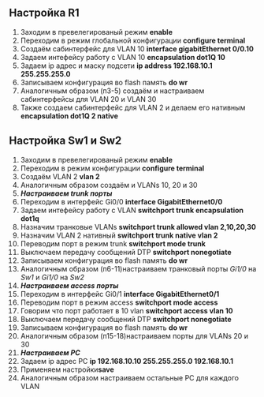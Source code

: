 ## Настройка R1
1. Заходим в превелегированый режим **enable**
2. Переходим в режим глобальной конфигурации **configure terminal**
3. Создаём сабинтерфейс для VLAN 10  **interface gigabitEthernet 0/0.10**
4. Задаем интефейсу работу с VLAN 10  **encapsulation dot1Q 10**
5. Задаем ip адрес и маску подсети  **ip address 192.168.10.1 255.255.255.0**
6. Записываем конфигурация во flash память **do wr**
7. Аналогичным образом (п3-5) создаём и настраиваем сабинтерфейсы для VLAN 20 и VLAN 30
8. Также создаем сабинтерфейс для VLAN 2 и делаем его нативным **encapsulation dot1Q 2 native**

## Настройка Sw1 и Sw2
1. Заходим в превелегированый режим **enable**
2. Переходим в режим конфигурации **configure terminal**
3. Создаём VLAN 2  **vlan 2** 
4. Аналогичным образом создаём и VLANs 10, 20 и 30
5. ***Настраиваем trunk порты***
6. Переходим в интерфейс Gi0/0 **interface GigabitEthernet0/0**
7. Задаем интефейсу работу с VLAN  **switchport trunk encapsulation dot1q**
8. Назначим транковые VLANs **switchport trunk allowed vlan 2,10,20,30**
9. Назначим VLAN 2 нативный **switchport trunk native vlan 2**
10. Переводим порт в режим trunk  **switchport mode trunk**
11. Выключаем передачу сообщений DTP  **switchport nonegotiate**
12. Записываем конфигурация во flash память **do wr**
13. Аналогичным образом (п6-11)настраиваем транковый порты *Gi1/0* на *Sw1* и *Gi1/0* на *Sw2*
14. ***Настраиваем access порты***
15. Переходим в интерфейс Gi0/1 **interface GigabitEthernet0/1**
16. Переводим порт в режим access **switchport mode access**
17. Говорим что порт работает в 10 vlan **switchport access vlan 10**
18. Выключаем передачу сообщений DTP  **switchport nonegotiate**
19. Записываем конфигурация во flash память **do wr**
20. Аналогичным образом (п15-18)настраиваем порты для VLANs 20 и 30
21. ***Настраиваем PC***
22. Задаем ip адрес PC  **ip 192.168.10.10 255.255.255.0 192.168.10.1**
23. Применяем настройки**save**
24. Аналогичным образом настраиваем остальные PC для каждого VLAN

